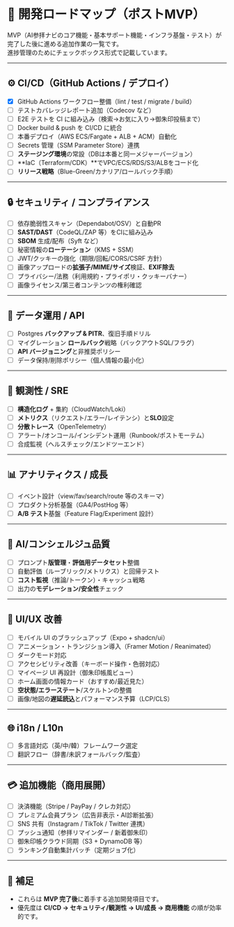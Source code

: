 # 🚀 開発ロードマップ（ポストMVP）

MVP（AI参拝ナビのコア機能・基本サポート機能・インフラ基盤・テスト）が完了した後に進める追加作業の一覧です。  
進捗管理のためにチェックボックス形式で記載しています。

---

## ⚙️ CI/CD（GitHub Actions / デプロイ）
- [x] GitHub Actions ワークフロー整備（lint / test / migrate / build）
- [ ] テストカバレッジレポート追加（Codecov など）
- [ ] E2E テストを CI に組み込み（検索→お気に入り→御朱印投稿まで）
- [ ] Docker build & push を CI/CD に統合
- [ ] 本番デプロイ（AWS ECS/Fargate + ALB + ACM）自動化
- [ ] Secrets 管理（SSM Parameter Store）連携
- [ ] **ステージング環境**の常設（DBは本番と同一メジャーバージョン）
- [ ] **IaC（Terraform/CDK）**でVPC/ECS/RDS/S3/ALBをコード化
- [ ] **リリース戦略**（Blue-Green/カナリア/ロールバック手順）

---

## 🔒 セキュリティ / コンプライアンス
- [ ] 依存脆弱性スキャン（Dependabot/OSV）と自動PR
- [ ] **SAST/DAST**（CodeQL/ZAP 等）をCIに組み込み
- [ ] **SBOM** 生成/配布（Syft など）
- [ ] 秘密情報の**ローテーション**（KMS + SSM）
- [ ] JWT/クッキーの強化（期限/回転/CORS/CSRF 方針）
- [ ] 画像アップロードの**拡張子/MIME/サイズ**検証、**EXIF除去**
- [ ] プライバシー/法務（利用規約・プライポリ・クッキーバナー）
- [ ] 画像ライセンス/第三者コンテンツの権利確認

---

## 🪪 データ運用 / API
- [ ] Postgres **バックアップ & PITR**、復旧手順ドリル
- [ ] マイグレーション **ロールバック**戦略（バックアウトSQL/フラグ）
- [ ] **API バージョニング**と非推奨ポリシー
- [ ] データ保持/削除ポリシー（個人情報の最小化）

---

## 🧭 観測性 / SRE
- [ ] **構造化ログ** + 集約（CloudWatch/Loki）
- [ ] **メトリクス**（リクエスト/エラー/レイテンシ）と**SLO**設定
- [ ] **分散トレース**（OpenTelemetry）
- [ ] アラート/オンコール/インシデント運用（Runbook/ポストモーテム）
- [ ] 合成監視（ヘルスチェック/エンドツーエンド）

---

## 📊 アナリティクス / 成長
- [ ] イベント設計（view/fav/search/route 等のスキーマ）
- [ ] プロダクト分析基盤（GA4/PostHog 等）
- [ ] **A/B テスト**基盤（Feature Flag/Experiment 設計）

---

## 🤖 AI/コンシェルジュ品質
- [ ] プロンプト**版管理**・**評価用データセット**整備
- [ ] 自動評価（ルーブリック/メトリクス）と回帰テスト
- [ ] **コスト監視**（推論/トークン）・キャッシュ戦略
- [ ] 出力の**モデレーション/安全性**チェック

---

## 🎨 UI/UX 改善
- [ ] モバイル UI のブラッシュアップ（Expo + shadcn/ui）
- [ ] アニメーション・トランジション導入（Framer Motion / Reanimated）
- [ ] ダークモード対応
- [ ] アクセシビリティ改善（キーボード操作・色弱対応）
- [ ] マイページ UI 再設計（御朱印帳風ビュー）
- [ ] ホーム画面の情報カード（おすすめ/最近見た）
- [ ] **空状態/エラーステート**/スケルトンの整備
- [ ] 画像/地図の**遅延読込**とパフォーマンス予算（LCP/CLS）

---

## 🌐 i18n / L10n
- [ ] 多言語対応（英/中/韓）フレームワーク選定
- [ ] 翻訳フロー（辞書/未訳フォールバック/監査）

---

## 💳 追加機能（商用展開）
- [ ] 決済機能（Stripe / PayPay / クレカ対応）
- [ ] プレミアム会員プラン（広告非表示・AI診断拡張）
- [ ] SNS 共有（Instagram / TikTok / Twitter 連携）
- [ ] プッシュ通知（参拝リマインダー / 新着御朱印）
- [ ] 御朱印帳クラウド同期（S3 + DynamoDB 等）
- [ ] ランキング自動集計バッチ（定期ジョブ化）

---

## 📌 補足
- これらは **MVP 完了後**に着手する追加開発項目です。  
- 優先度は **CI/CD → セキュリティ/観測性 → UI/成長 → 商用機能** の順が効率的です。
